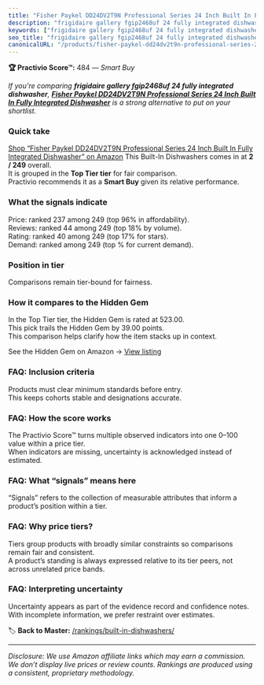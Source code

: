 ```yaml
---
title: "Fisher Paykel DD24DV2T9N Professional Series 24 Inch Built In Fully Integrated Dishwasher"
description: "frigidaire gallery fgip2468uf 24 fully integrated dishwasher: Data-driven within Top Tier ranking using the Practivio Score™. Positioned by quality, value, dem…"
keywords: ["frigidaire gallery fgip2468uf 24 fully integrated dishwasher"]
seo_title: "frigidaire gallery fgip2468uf 24 fully integrated dishwasher — Smart Buy Top Tier (2025)"
canonicalURL: "/products/fisher-paykel-dd24dv2t9n-professional-series-24-inch-built-in-fully-integrated-dishwasher-B07GSDDXJV/"
---
```


**🏆 Practivio Score™:** 484 — _Smart Buy_


*If you're comparing **frigidaire gallery fgip2468uf 24 fully integrated dishwasher**, **[Fisher Paykel DD24DV2T9N Professional Series 24 Inch Built In Fully Integrated Dishwasher](https://www.amazon.com/dp/B07GSDDXJV?tag=practivio-20)** is a strong alternative to put on your shortlist.*
### Quick take
[Shop “Fisher Paykel DD24DV2T9N Professional Series 24 Inch Built In Fully Integrated Dishwasher” on Amazon](https://www.amazon.com/dp/B07GSDDXJV?tag=practivio-20)
This Built-In Dishwashers comes in at **2 / 249** overall.  
It is grouped in the **Top Tier tier** for fair comparison.  
Practivio recommends it as a **Smart Buy** given its relative performance.

### What the signals indicate
Price: ranked 237 among 249 (top 96% in affordability).  
Reviews: ranked 44 among 249 (top 18% by volume).  
Rating: ranked 40 among 249 (top 17% for stars).  
Demand: ranked  among 249 (top % for current demand).

### Position in tier
Comparisons remain tier-bound for fairness.

### How it compares to the Hidden Gem
In the Top Tier tier, the Hidden Gem is rated at 523.00.  
This pick trails the Hidden Gem by 39.00 points.  
This comparison helps clarify how the item stacks up in context.  

See the Hidden Gem on Amazon → [View listing](https://www.amazon.com/dp/B07DM73CX5?tag=practivio-20)

### FAQ: Inclusion criteria
Products must clear minimum standards before entry.  
This keeps cohorts stable and designations accurate.

### FAQ: How the score works
The Practivio Score™ turns multiple observed indicators into one 0–100 value within a price tier.  
When indicators are missing, uncertainty is acknowledged instead of estimated.

### FAQ: What “signals” means here
“Signals” refers to the collection of measurable attributes that inform a product’s position within a tier.

### FAQ: Why price tiers?
Tiers group products with broadly similar constraints so comparisons remain fair and consistent.  
A product’s standing is always expressed relative to its tier peers, not across unrelated price bands.

### FAQ: Interpreting uncertainty
Uncertainty appears as part of the evidence record and confidence notes.  
With incomplete information, we prefer restraint over estimates.


🏷️ **Back to Master:** [/rankings/built-in-dishwashers/](/rankings/built-in-dishwashers/)

---
_Disclosure: We use Amazon affiliate links which may earn a commission. We don’t display live prices or review counts. Rankings are produced using a consistent, proprietary methodology._
